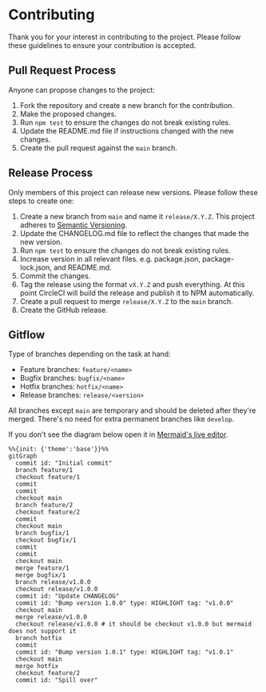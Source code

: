 # Contributing

Thank you for your interest in contributing to the project. Please follow
these guidelines to ensure your contribution is accepted.

## Pull Request Process

Anyone can propose changes to the project:

1. Fork the repository and create a new branch for the contribution.
2. Make the proposed changes.
3. Run `npm test` to ensure the changes do not break existing rules.
4. Update the README.md file if instructions changed with the new changes.
5. Create the pull request against the `main` branch.

## Release Process

Only members of this project can release new versions. Please follow these
steps to create one:

1. Create a new branch from `main` and name it `release/X.Y.Z`. This project
   adheres to [Semantic Versioning](http://semver.org/).
2. Update the CHANGELOG.md file to reflect the changes that made the new
   version.
3. Run `npm test` to ensure the changes do not break existing rules.
4. Increase version in all relevant files. e.g. package.json,
   package-lock.json, and README.md.
5. Commit the changes.
6. Tag the release using the format `vX.Y.Z` and push everything. At this point
   CircleCI will build the release and publish it to NPM automatically.
7. Create a pull request to merge `release/X.Y.Z` to the `main` branch.
8. Create the GitHub release.

## Gitflow

Type of branches depending on the task at hand:

- Feature branches: `feature/<name>`
- Bugfix branches: `bugfix/<name>`
- Hotfix branches: `hotfix/<name>`
- Release branches: `release/<version>`

All branches except `main` are temporary and should be deleted after they're
merged. There's no need for extra permanent branches like `develop`.

If you don't see the diagram below open it in [Mermaid's live editor][diagram].

```mermaid
%%{init: {'theme':'base'}}%%
gitGraph
  commit id: "Initial commit"
  branch feature/1
  checkout feature/1
  commit
  commit
  checkout main
  branch feature/2
  checkout feature/2
  commit
  checkout main
  branch bugfix/1
  checkout bugfix/1
  commit
  commit
  checkout main
  merge feature/1
  merge bugfix/1
  branch release/v1.0.0
  checkout release/v1.0.0
  commit id: "Update CHANGELOG"
  commit id: "Bump version 1.0.0" type: HIGHLIGHT tag: "v1.0.0"
  checkout main
  merge release/v1.0.0
  checkout release/v1.0.0 # it should be checkout v1.0.0 but mermaid does not support it
  branch hotfix
  commit
  commit id: "Bump version 1.0.1" type: HIGHLIGHT tag: "v1.0.1"
  checkout main
  merge hotfix
  checkout feature/2
  commit id: "Spill over"
```

[diagram]: https://mermaid.live/edit#pako:eNqNk0tvgkAUhf_Kze3WqLhk14dBE9MubHdsBrjCpMwjw4ypMf73DjKmYKi6ICF3Ps655wBHzFVBGGPJbWKYrlIJkCshuAVexJDiWnLLWR2GKbZAZpjMK9gRs87QLDo_VFH-rZy9mnZPDe8upGBcjsgtRuUWj4lkrtzxn6uVBsNHNhJkShom6UZ9peBoqCbW0GwfTefT-UBu5Khf7ZcumCV4XT2_J8vNR9KVO0BenNCwJ9NwJaFTQbAHTTGs1slq469PsKxs2eCCNxI9vCs8gd-hqZSrC8joDwvHWStNxqsXUChqQCqPO62V8avbXj2Vsr6xseb_ixjdiRjdjNjzu_EJBe-t5nUNyruniBMMifzvcGzRFG1FglJs0cyX0xqfPOfOL25ZcKsMxjtWNzRB5qzaHmSOsTWOLtAbZ6VhIlCnXyJdKJI
